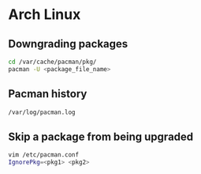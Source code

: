 # Arch Linux

## Downgrading packages
```sh
cd /var/cache/pacman/pkg/
pacman -U <package_file_name>
```

## Pacman history
```sh
/var/log/pacman.log
```

## Skip a package from being upgraded
```sh
vim /etc/pacman.conf
IgnorePkg=<pkg1> <pkg2>
```

